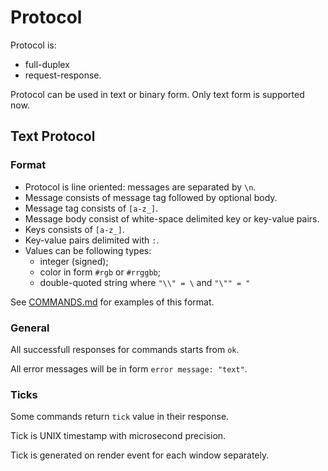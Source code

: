 # Protocol

Protocol is:
* full-duplex
* request-response.

Protocol can be used in text or binary form. Only text form is supported now.

## Text Protocol

### Format

* Protocol is line oriented: messages are separated by `\n`.
* Message consists of message tag followed by optional body.
* Message tag consists of `[a-z_]`.
* Message body consist of white-space delimited key or key-value pairs.
* Keys consists of `[a-z_]`.
* Key-value pairs delimited with `:`.
* Values can be following types:
    * integer (signed);
    * color in form `#rgb` or `#rrggbb`;
    * double-quoted string where `"\\" = \` and `"\"" = "`

See [COMMANDS.md](COMMANDS.md) for examples of this format.

### General

All successfull responses for commands starts from `ok`.

All error messages will be in form `error message: "text"`.

### Ticks

Some commands return `tick` value in their response.

Tick is UNIX timestamp with microsecond precision.

Tick is generated on render event for each window separately.
